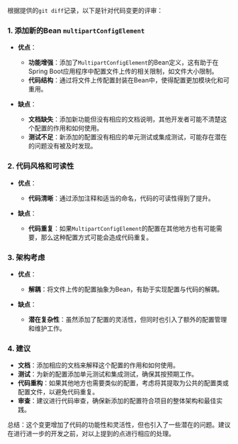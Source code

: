 根据提供的`git diff`记录，以下是针对代码变更的评审：

### 1. 添加新的Bean `multipartConfigElement`
- **优点**：
  - **功能增强**：添加了`MultipartConfigElement`的Bean定义，这有助于在Spring Boot应用程序中配置文件上传的相关限制，如文件大小限制。
  - **代码结构**：通过将文件上传配置封装在Bean中，使得配置更加模块化和可重用。

- **缺点**：
  - **文档缺失**：添加新功能但没有相应的文档说明，其他开发者可能不清楚这个配置的作用和如何使用。
  - **测试不足**：新添加的配置没有相应的单元测试或集成测试，可能存在潜在的问题没有被及时发现。

### 2. 代码风格和可读性
- **优点**：
  - **代码清晰**：通过添加注释和适当的命名，代码的可读性得到了提升。

- **缺点**：
  - **代码重复**：如果`MultipartConfigElement`的配置在其他地方也有可能需要，那么这种配置方式可能会造成代码重复。

### 3. 架构考虑
- **优点**：
  - **解耦**：将文件上传的配置抽象为Bean，有助于实现配置与代码的解耦。

- **缺点**：
  - **潜在复杂性**：虽然添加了配置的灵活性，但同时也引入了额外的配置管理和维护工作。

### 4. 建议
- **文档**：添加相应的文档来解释这个配置的作用和如何使用。
- **测试**：为新的配置添加单元测试和集成测试，确保其按预期工作。
- **代码重构**：如果其他地方也需要类似的配置，考虑将其提取为公共的配置类或配置文件，以避免代码重复。
- **审查**：建议进行代码审查，确保新添加的配置符合项目的整体架构和最佳实践。

总结：这个变更增加了代码的功能性和灵活性，但也引入了一些潜在的问题。建议在进行进一步的开发之前，对以上提到的点进行相应的处理。